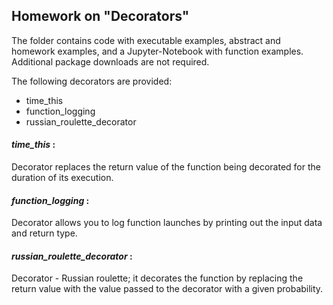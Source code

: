 ## Homework on "Decorators"

The folder contains code with executable examples, abstract and homework examples, and a Jupyter-Notebook with function examples.
Additional package downloads are not required.

The following decorators are provided:
- time_this
- function_logging
- russian_roulette_decorator

#### *time_this* :
Decorator replaces the return value of the function being decorated for the duration of its execution.

#### *function_logging* :
Decorator allows you to log function launches by printing out the input data and return type.

#### *russian_roulette_decorator* :
Decorator - Russian roulette; it decorates the function by replacing the return value with the value passed to the decorator with a given probability.